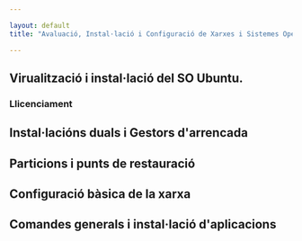 ```yaml
---

layout: default
title: "Avaluació, Instal·lació i Configuració de Xarxes i Sistemes Operatius"

---
```


## Virualització i instal·lació del SO Ubuntu.
### Llicenciament
## Instal·lacións duals i Gestors d'arrencada
## Particions i punts de restauració
## Configuració bàsica de la xarxa
## Comandes generals i instal·lació d'aplicacions
